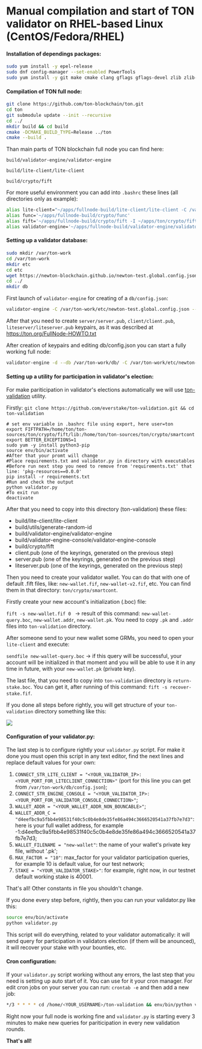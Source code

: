 # Manual compilation and start of TON validator on RHEL-based Linux (CentOS/Fedora/RHEL)

#### Installation of dependings packages:

```bash
sudo yum install -y epel-release
sudo dnf config-manager --set-enabled PowerTools
sudo yum install -y git make cmake clang gflags gflags-devel zlib zlib-devel openssl-devel openssl-libs readline-devel libmicrohttpd python3 python3-pip python36-devel
```

#### Compilation of TON full node:

```bash
git clone https://github.com/ton-blockchain/ton.git
cd ton
git submodule update --init --recursive
cd ../
mkdir build && cd build
cmake -DCMAKE_BUILD_TYPE=Release ../ton
cmake --build .
```

Than main parts of TON blockchain full node you can find here:

`build/validator-engine/validator-engine`

`build/lite-client/lite-client`

`build/crypto/fift`

For more useful environment you can add into `.bashrc` these lines (all directories only as example):

```bash
alias lite-client="~/apps/fullnode-build/lite-client/lite-client -C /var/ton-work/etc/newton-test.global.config.json"
alias func='~/apps/fullnode-build/crypto/func'
alias fift='~/apps/fullnode-build/crypto/fift -I ~/apps/ton/crypto/fift/lib'
alias validator-engine='~/apps/fullnode-build/validator-engine/validator-engine'
```

#### Setting up a validator database:

```bash
sudo mkdir /var/ton-work
cd /var/ton-work
mkdir etc
cd etc
wget https://newton-blockchain.github.io/newton-test.global.config.json
cd ../
mkdir db
```

First launch of `validator-engine` for creating of a `db/config.json`:

```bash
validator-engine -C /var/ton-work/etc/newton-test.global.config.json --db /var/ton-work/db/ --ip <IP>:<PORT> -l /var/ton-work/log
```

After that you need to create `server/server.pub`, `client/client.pub`, `liteserver/liteserver.pub` keypairs, as it was described at https://ton.org/FullNode-HOWTO.txt

After creation of keypairs and editing db/config.json you can start a fully working full node:

```bash
validator-engine -d --db /var/ton-work/db/ -C /var/ton-work/etc/newton-test.global.config.json  -l /var/ton-work/log -S 3600000 -v 3 -t 24
```

#### Setting up a utility for participation in validator's election: 

For make pariticipation in validator's elections automatically we will use [ton-validation](https://github.com/everstake/ton-validation) utility.

Firstly: `git clone https://github.com/everstake/ton-validation.git && cd ton-validation`

```
# set env variable in .bashrc file using export, here user=ton
export FIFTPATH=/home/ton/ton-sources/ton/crypto/fift/lib:/home/ton/ton-sources/ton/crypto/smartcont
export BETTER_EXCEPTIONS=1
sudo yum -y install python3-pip
source env/bin/activate
#After that your promt will change
#Place requirements.txt and validator.py in directory with executables
#Before run next step you need to remove from 'requirements.txt' that line: 'pkg-resources==0.0.0'
pip install -r requirements.txt
#Run and check the output
python validator.py
#To exit run
deactivate
```

After that you need to copy into this directory (ton-validation) these files:

- build/lite-client/lite-client
- build/utils/generate-random-id
- build/validator-engine/validator-engine
- build/validator-engine-console/validator-engine-console
- build/crypto/fift
- client.pub (one of the keyrings, generated on the previous step)
- server.pub (one of the keyrings, generated on the previous step)
- liteserver.pub (one of the keyrings, generated on the previous step)

Then you need to create your validator wallet. You can do that with one of default .fift files, like: `new-wallet.fif`, `new-wallet-v2.fif`, etc. You can find them in that directory: `ton/crypto/smartcont`. 

Firstly create your new account's initialization (.boc) file:

`fift -s new-wallet.fif 0 `  -> result of this command: `new-wallet-query.boc`, `new-wallet.addr`, `new-wallet.pk`. You need to copy `.pk` and `.addr` files into `ton-validation` directory.

After someone send to your new wallet some GRMs, you need to open your `lite-client`  and execute:

`sendfile new-wallet-query.boc` -> if this query will be successful, your account will be initialized in that moment and you will be able to use it in any time in future, with your `new-wallet.pk`  (private key).

The last file, that you need to copy into `ton-validation` directory is `return-stake.boc`. You can get it, after running of this command: `fift -s recover-stake.fif`.

If you done all steps before rightly, you will get structure of your `ton-validation`  directory something like this:

![](https://habrastorage.org/webt/jc/he/lg/jchelg80zfvdi5sj6qiawbayuyo.png)

#### Configuration of your validator.py:

The last step is to configure rightly your `validator.py` script. For make it done you must open this script in any text editor, find the next lines and replace default values for your own:

1. `CONNECT_STR_LITE_CLIENT = "<YOUR_VALIDATOR_IP>:<YOUR_PORT_FOR_LITECLIENT_CONNECTION>"` (port for this line you can get from `/var/ton-work/db/config.json`);
2. `CONNECT_STR_ENGINE_CONSOLE = "<YOUR_VALIDATOR_IP>:<YOUR_PORT_FOR_VALIDATOR_CONSOLE_CONNECTION>"`;
3. `WALLET_ADDR = "<YOUR_WALLET_ADDR_NON_BOUNCABLE>"`;
4. `WALLET_ADDR_C = "d4eefbc9a5fbb4e98531f40c5c0b4e8de35fe86a494c3666520541a37fb7e7d3"`: here is your full wallet address, for example -1:d4eefbc9a5fbb4e98531f40c5c0b4e8de35fe86a494c3666520541a37fb7e7d3;
5. `WALLET_FILENAME = "new-wallet"`: the name of your wallet's private key file, without '.pk';
6. `MAX_FACTOR = "10"`: max_factor for your validator participation queries, for example 10 is default value, for our test network;
7. `STAKE = "<YOUR_VALIDATOR_STAKE>"`: for example, right now, in our testnet default working stake is 40001.

That's all! Other constants in file you shouldn't change.

If you done every step before, rightly, then you can run your validator.py like this:

```bash
source env/bin/activate
python validator.py
```

This script will do everything, related to your validator automatically: it will send query for participation in validators election (if them will be anounced), it will recover your stake with your bounties, etc.

#### Cron configuration:

If your `validator.py` script working without any errors, the last step that you need is setting up auto start of it. You can use for it your cron manager. For edit cron jobs on your server you can run: `crontab -e` and then add a new job:

```bash
*/3 * * * * cd /home/<YOUR_USERNAME>/ton-validation && env/bin/python validator.py > /dev/null 2>&1
```

Right now your full node is working fine and `validator.py` is starting every 3 minutes to make new queries for pariticipation in every new validation rounds.

**That's all!**